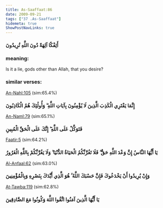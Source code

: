 ```yaml
---
title: As-Saaffaat:86
date: 2009-09-21
tags: ["37 .As-Saaffaat"]
hidemeta: true 
ShowPostNavLinks: true 
---
```

### أَئِفْكًا آلِهَةً دُونَ اللَّهِ تُرِيدُونَ
### meaning: 
Is it a lie, gods other than Allah, that you desire?
### similar verses: 

[An-Nahl:105](/16/105) (sim:65.4%)

### إِنَّمَا يَفْتَرِي الْكَذِبَ الَّذِينَ لَا يُؤْمِنُونَ بِآيَاتِ اللَّهِ ۖ وَأُولَٰئِكَ هُمُ الْكَاذِبُونَ

[An-Naml:79](/27/79) (sim:65.1%)

### فَتَوَكَّلْ عَلَى اللَّهِ ۖ إِنَّكَ عَلَى الْحَقِّ الْمُبِينِ

[Faatir:5](/35/5) (sim:64.2%)

### يَا أَيُّهَا النَّاسُ إِنَّ وَعْدَ اللَّهِ حَقٌّ ۖ فَلَا تَغُرَّنَّكُمُ الْحَيَاةُ الدُّنْيَا ۖ وَلَا يَغُرَّنَّكُمْ بِاللَّهِ الْغَرُورُ

[Al-Anfaal:62](/8/62) (sim:63.0%)

### وَإِنْ يُرِيدُوا أَنْ يَخْدَعُوكَ فَإِنَّ حَسْبَكَ اللَّهُ ۚ هُوَ الَّذِي أَيَّدَكَ بِنَصْرِهِ وَبِالْمُؤْمِنِينَ

[At-Tawba:119](/9/119) (sim:62.8%)

### يَا أَيُّهَا الَّذِينَ آمَنُوا اتَّقُوا اللَّهَ وَكُونُوا مَعَ الصَّادِقِينَ
